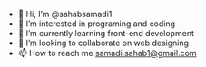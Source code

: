 - 👋 Hi, I’m @sahabsamadi1
- 👀 I’m interested in programing and coding
- 🌱 I’m currently learning front-end development
- 💞️ I’m looking to collaborate on web designing
- 📫 How to reach me samadi.sahab1@gmail.com

<!---
sahabsamadi1/sahabsamadi1 is a ✨ special ✨ repository because its `README.md` (this file) appears on your GitHub profile.
You can click the Preview link to take a look at your changes.
--->
